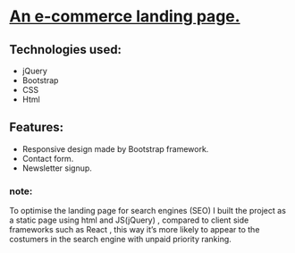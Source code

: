 # [An e-commerce landing page.](https://tshirtify.netlify.app/)

## Technologies used:

-   jQuery
-   Bootstrap
-   CSS
-   Html

## Features:

-   Responsive design made by Bootstrap framework.
-   Contact form.
-   Newsletter signup.

### note:

To optimise the landing page for search engines (SEO) I built the project as a static page using html and JS(jQuery) , compared to client side frameworks such as React , this way it’s more likely to appear to the costumers in the search engine with unpaid priority ranking.
